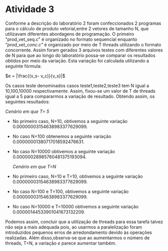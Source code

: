 # Atividade 3

Conforme a descrição do laboratório 2 foram confeccionados 2 programas para o cálculo de produto vetorial,entre 2 vetores de tamanho N, que utilizavam diferentes abordagens de programação. O primeiro "prod_vet_seq.c" é organizado no formato sequencial enquanto *"prod_vet_conc.c"* é organizado por meio de T threads utilizando o formato concorrente.
Assim foram gerados 3 arquivos testes com diferentes valores de N para que ao longo do laboratório possa-se comparar os resultados obtidos por meio da variação. Esta variação foi calculada utilizando a seguinte fórmula:

$`e = |\frac{(v_s- v_c)}{v_s}|`$

Os casos teste denominados casos teste1,teste2,teste3 tem N igual a 10,100,10000 respectivamente. Assim, fixou-se um valor de T de threads igual a 5 para compararmos a variação de resultado. Obtendo assim, os seguintes resultados:


*Cenário em que T= 5* 

*  No primeiro caso, N=10, obtivemos a seguinte variação 0.00000003154638983377629099. 
* No caso N=100 obtenemos a seguinte variação 0.00000001380717018592476631.
* No caso N=10000 obtivemos a seguinte variação 0.00000028985760481375193094.
  
  *Cenário em que T=N*
  
* No primeiro caso, N=10 e T=10, obtivemos a seguinte variação 0.00000003154638983377629099.
* No caso N=100 e T=100, obtivemos a seguinte variação 0.00000003154638983377629099.
* No caso N=10000 e T=10000 obtivemos a seguinte variação 0.00000144533901041673132209.
  
Podemos assim, concluir que a utilização de threads para essa tarefa talvez não seja a mais adequada pois, ao usarmos a paralelização foram
introduzidos pequenos erros de arredondamento devido às operações realizadas.
Além disso,observa-se que  ao aumentarmos o número de threads, T=N, a variação  *e* parece aumentar
também.
